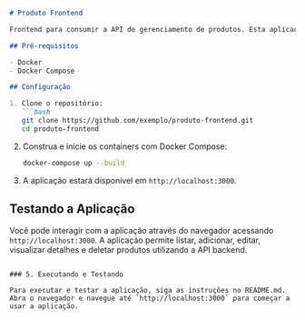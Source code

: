 
```markdown
# Produto Frontend

Frontend para consumir a API de gerenciamento de produtos. Esta aplicação é construída com ReactJS e usa Docker e Docker Compose para o setup.

## Pré-requisitos

- Docker
- Docker Compose

## Configuração

1. Clone o repositório:
   ```bash
   git clone https://github.com/exemplo/produto-frontend.git
   cd produto-frontend
   ```

2. Construa e inicie os containers com Docker Compose:
   ```bash
   docker-compose up --build
   ```

3. A aplicação estará disponível em `http://localhost:3000`.

## Testando a Aplicação

Você pode interagir com a aplicação através do navegador acessando `http://localhost:3000`. A aplicação permite listar, adicionar, editar, visualizar detalhes e deletar produtos utilizando a API backend.
```

### 5. Executando e Testando

Para executar e testar a aplicação, siga as instruções no README.md. Abra o navegador e navegue até `http://localhost:3000` para começar a usar a aplicação.
